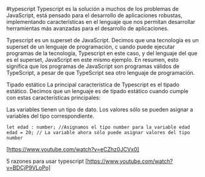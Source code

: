 #typescript
Typescript es la solución a muchos de los problemas de JavaScript,
está pensado para el desarrollo de aplicaciones robustas, implementando características en el lenguaje
que nos permitan desarrollar herramientas más avanzadas para el desarrollo de aplicaciones.

Typescript es un superset de JavaScript. 
Decimos que una tecnología es un superset de un lenguaje de programación, c
uando puede ejecutar programas de la tecnología, Typescript en este caso, 
y del lenguaje del que es el superset, JavaScript en este mismo ejemplo. En resumen, 
esto significa que los programas de JavaScript son programas válidos de TypeScript, a pesar de que TypeScript sea otro lenguaje de programación.

Tipado estático
La principal característica de Typescript es el tipado estático. Decimos que un lenguaje es de tipado estático cuando cumple con estas características principales:

Las variables tienen un tipo de dato.
Los valores sólo se pueden asignar a variables del tipo correspondiente.
```
let edad : number; //Asignamos el tipo number para la variable edad
edad = 20; // La variable ahora sólo puede asignar valores del tipo number
```

[https://www.youtube.com/watch?v=eCZhz0JCVx0]


5 razones para usar typescript
[https://www.youtube.com/watch?v=BDCjP9VLoPo]

